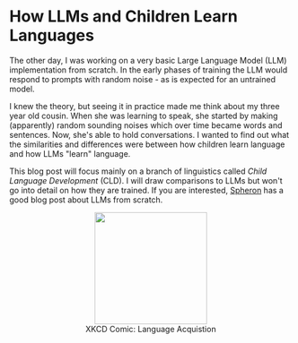 # How LLMs and Children Learn Languages

The other day, I was working on a very basic Large Language Model (LLM)
implementation from scratch. In the early phases of training the LLM would
respond to prompts with random noise - as is expected for an untrained model.

I knew the theory, but seeing it in practice made me think about my three year
old cousin. When she was learning to speak, she started by making (apparently)
random sounding noises which over time became words and sentences. Now, she's
able to hold conversations. I wanted to find out what the similarities and
differences were between how children learn language and how LLMs "learn"
language.

This blog post will focus mainly on a branch of linguistics called _Child
Language Development_ (CLD). I will draw comparisons to LLMs but won't go into
detail on how they are trained. If you are interested, [Spheron](https://blog.spheron.network/how-to-build-an-llm-from-scratch-a-step-by-step-guide) has a good blog post about LLMs from scratch.

<figure style="text-align: center">
  <img src="https://imgs.xkcd.com/comics/language_acquisition.png" width="200">
  <figcaption>XKCD Comic: Language Acquistion</figcaption>
</figure>
